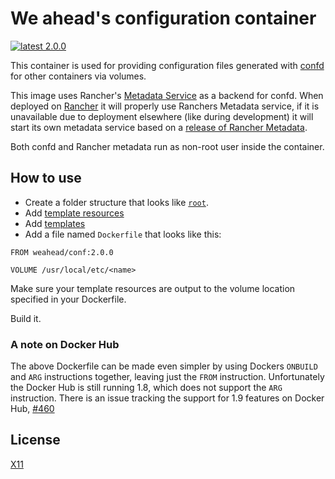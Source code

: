 # We ahead's configuration container

[![latest 2.0.0](https://img.shields.io/badge/latest-2.0.0-green.svg)](https://github.com/weahead/docker-conf/releases/tag/v2.0.0)

This container is used for providing configuration files generated with 
[confd](https://github.com/kelseyhightower/confd) for other containers via
volumes.

This image uses Rancher's [Metadata Service](http://docs.rancher.com/rancher/rancher-services/metadata-service/)
as a backend for confd. When deployed on [Rancher](http://rancher.com/) it will 
properly use Ranchers Metadata service, if it is unavailable due to deployment 
elsewhere (like during development) it will start its own metadata service 
based on a [release of Rancher Metadata](https://github.com/rancher/rancher-metadata/releases).

Both confd and Rancher metadata run as non-root user inside the container.


## How to use

- Create a folder structure that looks like [`root`](root).
- Add [template resources](https://github.com/kelseyhightower/confd/blob/master/docs/template-resources.md) 
- Add [templates](https://github.com/kelseyhightower/confd/blob/master/docs/templates.md) 
- Add a file named `Dockerfile` that looks like this:

```
FROM weahead/conf:2.0.0

VOLUME /usr/local/etc/<name>
```

Make sure your template resources are output to the volume location specified
in your Dockerfile.

Build it.


### A note on Docker Hub

The above Dockerfile can be made even simpler by using Dockers `ONBUILD` and 
`ARG` instructions together, leaving just the `FROM` instruction. Unfortunately 
the Docker Hub is still running 1.8, which does not support the `ARG`
instruction. There is an issue tracking the  support for 1.9 features on Docker 
Hub, [#460](https://github.com/docker/hub-feedback/issues/460)


## License

[X11](LICENSE)
